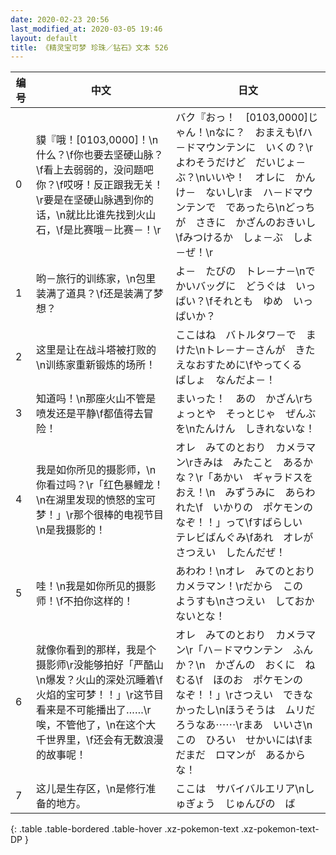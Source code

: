 ```yaml
---
date: 2020-02-23 20:56
last_modified_at: 2020-03-05 19:46
layout: default
title: 《精灵宝可梦 珍珠／钻石》文本 526
---
```

| 编号 | 中文 | 日文 |
| ---- | ---- | ---- |
| 0 | 貘『哦！[0103,0000]！\n什么？\f你也要去坚硬山脉？\f看上去弱弱的，没问题吧你？\f哎呀！反正跟我无关！\r要是在坚硬山脉遇到你的话，\n就比比谁先找到火山石，\f是比赛哦－比赛－！\r | バク『おっ！　[0103,0000]じゃん！\nなに？　おまえも\fハ－ドマウンテンに　いくの？\rよわそうだけど　だいじょ－ぶ？\nいいや！　オレに　かんけ－　ないし\rま　ハ－ドマウンテンで　であったら\nどっちが　さきに　かざんのおきいし\fみつけるか　しょ－ぶ　しよ－ぜ！\r |
| 1 | 哟－旅行的训练家，\n包里装满了道具？\f还是装满了梦想？ | よ－　たびの　トレ－ナ－\nでかいバッグに　どうぐは　いっぱい？\fそれとも　ゆめ　いっぱいか？ |
| 2 | 这里是让在战斗塔被打败的\n训练家重新锻炼的场所！ | ここはね　バトルタワ－で　まけた\nトレ－ナ－さんが　きたえなおすために\fやってくる　ばしょ　なんだよ－！ |
| 3 | 知道吗！\n那座火山不管是喷发还是平静\f都值得去冒险！ | まいった！　あの　かざん\rちょっとや　そっとじゃ　ぜんぶを\nたんけん　しきれないな！ |
| 4 | 我是如你所见的摄影师，\n你看过吗？\r「红色暴鲤龙！\n在湖里发现的愤怒的宝可梦！」\r那个很棒的电视节目\n是我摄影的！ | オレ　みてのとおり　カメラマン\rきみは　みたこと　あるかな？\r「あかい　ギャラドスを　おえ！\n　みずうみに　あらわれた\f　いかりの　ポケモンの　なぞ！！」って\fすばらしい　テレビばんぐみ\fあれ　オレが　さつえい　したんだぜ！ |
| 5 | 哇！\n我是如你所见的摄影师！\f不拍你这样的！ | あわわ！\nオレ　みてのとおり　カメラマン！\rだから　この　ようすも\nさつえい　しておかないとな！ |
| 6 | 就像你看到的那样，我是个摄影师\r没能够拍好「严酷山\n爆发？火山的深处沉睡着\f火焰的宝可梦！！」\r这节目看来是不可能播出了……\r唉，不管他了，\n在这个大千世界里，\f还会有无数浪漫的故事呢！ | オレ　みてのとおり　カメラマン\r「ハ－ドマウンテン　ふんか？\n　かざんの　おくに　ねむる\f　ほのお　ポケモンの　なぞ！！」\rさつえい　できなかったし\nほうそうは　ムリだろうなあ⋯⋯\rまあ　いいさ\nこの　ひろい　せかいには\fまだまだ　ロマンが　あるからな！ |
| 7 | 这儿是生存区，\n是修行准备的地方。 | ここは　サバイバルエリア\nしゅぎょう　じゅんびの　ば |
{: .table .table-bordered .table-hover .xz-pokemon-text .xz-pokemon-text-DP }